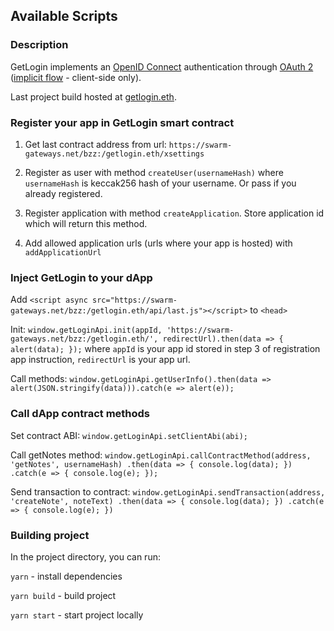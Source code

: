 ## Available Scripts

### Description

GetLogin implements an [OpenID Connect](https://openid.net/) authentication through [OAuth 2](https://en.wikipedia.org/wiki/OAuth#OAuth_2.0) ([implicit flow](https://openid.net/specs/openid-connect-core-1_0.html#ImplicitFlowAuth) - client-side only).

Last project build hosted at [getlogin.eth](https://swarm-gateways.net/bzz:/getlogin.eth/).

### Register your app in GetLogin smart contract

1) Get last contract address from url: `https://swarm-gateways.net/bzz:/getlogin.eth/xsettings`

2) Register as user with method `createUser(usernameHash)` where `usernameHash` is keccak256 hash of your username. Or pass if you already registered.

3) Register application with method `createApplication`. Store application id which will return this method.

4) Add allowed application urls (urls where your app is hosted) with `addApplicationUrl`

### Inject GetLogin to your dApp

Add `<script async src="https://swarm-gateways.net/bzz:/getlogin.eth/api/last.js"></script>` to `<head>`

Init: `window.getLoginApi.init(appId, 'https://swarm-gateways.net/bzz:/getlogin.eth/', redirectUrl).then(data => {
                               alert(data);
                           });` where `appId` is your app id stored in step 3 of registration app instruction, `redirectUrl` is your app url.
                           
Call methods: `window.getLoginApi.getUserInfo().then(data => alert(JSON.stringify(data))).catch(e => alert(e));`

### Call dApp contract methods

Set contract ABI: `window.getLoginApi.setClientAbi(abi);`

Call getNotes method: `window.getLoginApi.callContractMethod(address, 'getNotes', usernameHash)
            .then(data => {
                console.log(data);
            })
            .catch(e => {
                console.log(e);
            });`

Send transaction to contract: `window.getLoginApi.sendTransaction(address, 'createNote', noteText)
                                                           .then(data => {
                                                               console.log(data);
                                                           })
                                                           .catch(e => {
                                                               console.log(e);
                                                           })`

### Building project
In the project directory, you can run:

`yarn` - install dependencies

`yarn build` - build project

`yarn start` - start project locally

